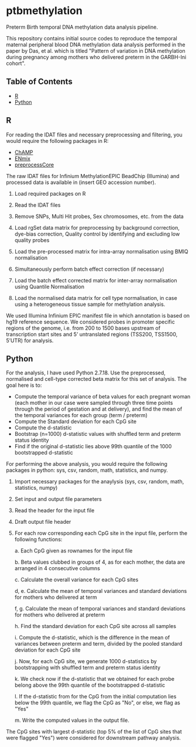 # ptbmethylation
Preterm Birth temporal DNA methylation data analysis pipeline.

This repository contains initial source codes to reproduce the temporal maternal peripheral blood DNA methylation data analysis performed in the paper by Das, et al. which is titled "Pattern of variation in DNA methylation during pregnancy among mothers who delivered preterm in the GARBH-Ini cohort".

## Table of Contents

* [R](https://www.r-project.org/)
* [Python](https://www.pitt.edu/~naraehan/python2/)

## R

For reading the IDAT files and necessary preprocessing and filtering, you would require the following packages in R:

* [ChAMP](https://www.bioconductor.org/packages/release/bioc/vignettes/ChAMP/inst/doc/ChAMP.html)
* [ENmix](https://www.bioconductor.org/packages/release/bioc/vignettes/ENmix/inst/doc/ENmix.pdf)
* [preprocessCore](https://bioconductor.riken.jp/packages/3.8/bioc/manuals/preprocessCore/man/preprocessCore.pdf)

The raw IDAT files for Infinium MethylationEPIC BeadChip (Illumina) and processed data is available in (insert GEO accession number).

1. Load required packages on R

2. Read the IDAT files 
3. Remove SNPs, Multi Hit probes, Sex chromosomes, etc. from the data
4. Load rgSet data matrix for preprocessing by background correction, dye-bias correction, Quality control by identifying and excluding low quality probes
5. Load the pre-processed matrix for intra-array normalisation using BMIQ normalisation
6. Simultaneously perform batch effect correction (if necessary)
7. Load the batch effect corrected matrix for inter-array normalisation using Quantile Normalisation
8. Load the normalised data matrix for cell type normalisation, in case using a heterogeneous tissue sample for methylation analysis.

We used Illumina Infinium EPIC manifest file in which annotation is based on hg19 reference sequence. We considered probes in promoter specific regions of the genome, i.e. from 200 to 1500 bases upstream of transcription start sites and 5’ untranslated regions (TSS200, TSS1500, 5’UTR) for analysis.

## Python

For the analysis, I have used Python 2.7.18. Use the preprocessed, normalised and cell-type corrected beta matrix for this set of analysis. The goal here is to:

* Compute the temporal variance of beta values for each pregnant woman (each mother in our case were sampled through three time points through the period of gestation and at delivery), and find the mean of the temporal variances for each group (term / preterm)
* Compute the Standard deviation for each CpG site
* Compute the d-statistic
* Bootstrap (n=1000) d-statistic values with shuffled term and preterm status identity
* Find if the original d-statistic lies above 99th quantile of the 1000 bootstrapped d-statistic 

For performing the above analysis, you would require the following packages in python: sys, csv, random, math, statistics, and numpy.

1. Import necessary packages for the anaylysis (sys, csv, random, math, statistics, numpy)

2. Set input and output file parameters

3. Read the header for the input file

4. Draft output file header

5. For each row corresponding each CpG site in the input file, perform the following functions:

   a. Each CpG given as rownames for the input file

   b. Beta values clubbed in groups of 4, as for each mother, the data are arranged in 4 consecutive columns

   c. Calculate the overall variance for each CpG sites

   d, e. Calculate the mean of temporal variances and standard deviations for mothers who delivered at term

   f, g. Calculate the mean of temporal variances and standard deviations for mothers who delivered at preterm

   h. Find the standard deviation for each CpG site across all samples

   i. Compute the d-statistic, which is the difference in the mean of variances between preterm and term, divided by the pooled standard deviation for each CpG site

   j. Now, for each CpG site, we generate 1000 d-statistics by bootstrapping with shuffled term and preterm status identity

   k. We check now if the d-statistic that we obtained for each probe belong above the 99th quantile of the bootstrapped d-statistic

   l. If the d-statistic from for the CpG from the initial computation lies below the 99th quantile, we flag the CpG as "No", or else, we flag as "Yes"

   m. Write the computed values in the output file.

The CpG sites with largest d-statistic (top 5% of the list of CpG sites that were flagged  "Yes") were considered for downstream pathway analysis.